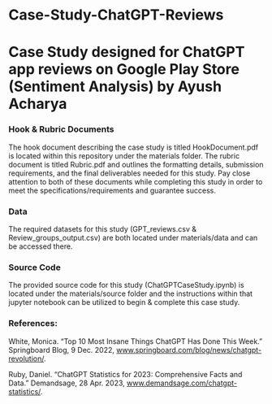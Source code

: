 # Case-Study-ChatGPT-Reviews
# Case Study designed for ChatGPT app reviews on Google Play Store (Sentiment Analysis) by Ayush Acharya

### Hook & Rubric Documents 

The hook document describing the case study is titled HookDocument.pdf is located within this repository under the materials folder. The rubric document is titled Rubric.pdf and outlines the formatting details, submission requirements, and the final deliverables needed for this study. Pay close attention to both of these documents while completing this study in order to meet the specifications/requirements and guarantee success. 

### Data 

The required datasets for this study (GPT_reviews.csv & Review_groups_output.csv) are both located under materials/data and can be accessed there. 

### Source Code

The provided source code for this study (ChatGPTCaseStudy.ipynb) is located under the materials/source folder and the instructions within that jupyter notebook can be utilized to begin & complete this case study. 

### References:

White, Monica. “Top 10 Most Insane Things ChatGPT Has Done This Week.” Springboard Blog, 9 Dec. 2022, www.springboard.com/blog/news/chatgpt-revolution/.

‌Ruby, Daniel. “ChatGPT Statistics for 2023: Comprehensive Facts and Data.” Demandsage, 28 Apr. 2023, www.demandsage.com/chatgpt-statistics/.

‌

